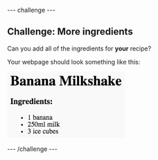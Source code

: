 \--- challenge \---

## Challenge: More ingredients

Can you add all of the ingredients for **your** recipe?

Your webpage should look something like this:

![ruutukaappaus](images/recipe-more-ingredients.png)

\--- /challenge \---